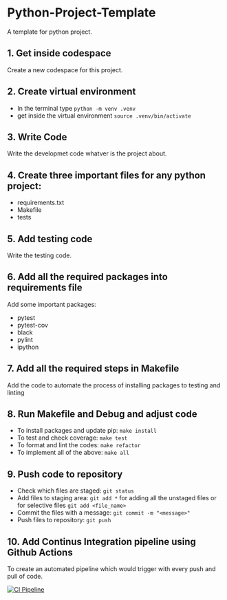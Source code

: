 # Python-Project-Template
A template for python project.

## 1. Get inside codespace
Create a new codespace for this project.

## 2. Create virtual environment
- In the terminal type `python -m venv .venv`  
- get inside the virtual environment `source .venv/bin/activate`

## 3. Write Code
Write the developmet code whatver is the project about.

## 4. Create three important files for any python project:
- requirements.txt
- Makefile
- tests

## 5. Add testing code
Write the testing code.

## 6. Add all the required packages into requirements file
Add some important packages:
- pytest
- pytest-cov
- black
- pylint 
- ipython

## 7. Add all the required steps in Makefile
Add the code to automate the process of installing packages to testing and linting

## 8. Run Makefile and Debug and adjust code
- To install packages and update pip: `make install`
- To test and check coverage: `make test`
- To format and lint the codes: `make refactor`
- To implement all of the above: `make all`

## 9. Push code to repository
- Check which files are staged: `git status`
- Add files to staging area: `git add *` for adding all the unstaged files or for selective files `git add <file_name>`
- Commit the files with a message: `git commit -m "<message>"`
- Push files to repository: `git push`

## 10. Add Continus Integration pipeline using Github Actions
To create an automated pipeline which would trigger with every push and pull of code.


[![CI Pipeline](https://github.com/0Mr-Panda0/Python-Project-Template/actions/workflows/main.yml/badge.svg)](https://github.com/0Mr-Panda0/Python-Project-Template/actions/workflows/main.yml)